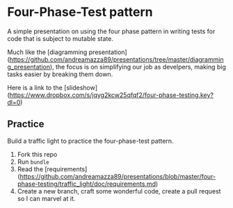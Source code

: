 # Four-Phase-Test pattern
A simple presentation on using the four phase pattern in writing tests for 
code that is subject to mutable state. 

Much like the [diagramming presentation] (https://github.com/andreamazza89/presentations/tree/master/diagramming_presentation),
the focus is on simplifying our job as develpers, making big tasks easier by 
breaking them down.

Here is a link to the [slideshow] (https://www.dropbox.com/s/jqyg2kcw25qfqf2/four-phase-testing.key?dl=0)

## Practice
Build a traffic light to practice the four-phase-test pattern.

1. Fork this repo
2. Run `bundle`
3. Read the [requirements] (https://github.com/andreamazza89/presentations/blob/master/four-phase-testing/traffic_light/doc/requirements.md)
4. Create a new branch, craft some wonderful code, create a pull request so I 
can marvel at it.
